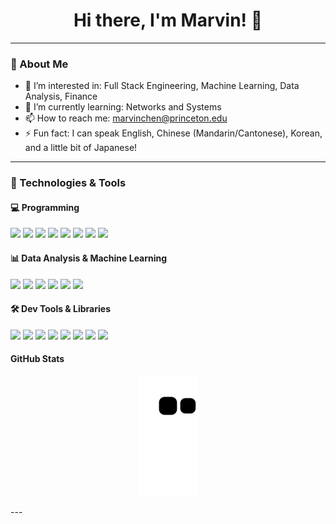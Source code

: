 <!-- README.md -->

<h1 align="center">Hi there, I'm Marvin! 👋 </h1>

---

### 🚀 About Me

- 🔭 I’m interested in: Full Stack Engineering, Machine Learning, Data Analysis, Finance
- 🌱 I’m currently learning: Networks and Systems
- 📫 How to reach me: marvinchen@princeton.edu
- ⚡ Fun fact: I can speak English, Chinese (Mandarin/Cantonese), Korean, and a little bit of Japanese!

---

### 🧰 Technologies & Tools

#### 💻 Programming
<p>
  <img src="https://img.shields.io/badge/-Python-3776AB?logo=python&logoColor=white&style=flat"/>
  <img src="https://img.shields.io/badge/-Java-007396?logo=java&logoColor=white&style=flat"/>
  <img src="https://img.shields.io/badge/-JavaScript-F7DF1E?logo=javascript&logoColor=black&style=flat"/>
  <img src="https://img.shields.io/badge/-C/C++-00599C?logo=cplusplus&logoColor=white&style=flat"/>
  <img src="https://img.shields.io/badge/-HTML/CSS-E34F26?logo=html5&logoColor=white&style=flat"/>
  <img src="https://img.shields.io/badge/-Rust-000000?logo=rust&logoColor=white&style=flat"/>
  <img src="https://img.shields.io/badge/-Go-00ADD8?logo=go&logoColor=white&style=flat"/>
  <img src="https://img.shields.io/badge/-TypeScript-3178C6?logo=typescript&logoColor=white&style=flat"/>
</p>

#### 📊 Data Analysis & Machine Learning
<p>
  <img src="https://img.shields.io/badge/-SQL-4479A1?logo=postgresql&logoColor=white&style=flat"/>
  <img src="https://img.shields.io/badge/-PostgreSQL-336791?logo=postgresql&logoColor=white&style=flat"/>
  <img src="https://img.shields.io/badge/-NumPy-013243?logo=numpy&logoColor=white&style=flat"/>
  <img src="https://img.shields.io/badge/-Pandas-150458?logo=pandas&logoColor=white&style=flat"/>
  <img src="https://img.shields.io/badge/-scikit--learn-F7931E?logo=scikit-learn&logoColor=white&style=flat"/>
  <img src="https://img.shields.io/badge/-Matplotlib-11557C?logo=matplotlib&logoColor=white&style=flat"/>
</p>

#### 🛠️ Dev Tools & Libraries
<p>
  <img src="https://img.shields.io/badge/-Git-F05032?logo=git&logoColor=white&style=flat"/>
  <img src="https://img.shields.io/badge/-GitLab-FC6D26?logo=gitlab&logoColor=white&style=flat"/>
  <img src="https://img.shields.io/badge/-Linux-FCC624?logo=linux&logoColor=black&style=flat"/>
  <img src="https://img.shields.io/badge/-Flask-000000?logo=flask&logoColor=white&style=flat"/>
  <img src="https://img.shields.io/badge/-Bash-4EAA25?logo=gnubash&logoColor=white&style=flat"/>
  <img src="https://img.shields.io/badge/-CMake-064F8C?logo=cmake&logoColor=white&style=flat"/>
  <img src="https://img.shields.io/badge/-AWS-232F3E?logo=amazonaws&logoColor=white&style=flat"/>
  <img src="https://img.shields.io/badge/-Docker-2496ED?logo=docker&logoColor=white&style=flat"/>
</p>


#### GitHub Stats

<p align="center">
  <img src="https://raw.githubusercontent.com/marvin-chen/marvin-chen/output/github-contribution-grid-snake.svg" alt="GitHub Contribution Grid Snake Animation"/>
</p>
---


<!--
### 📈 GitHub Stats

<div align="center">
  <img src="https://raw.githubusercontent.com/marvin-chen/marvin-chen/main/dist/github-contribution-grid-snake.svg" alt="GitHub Contribution Grid Snake Animation"/>
</div>

**marvin-chen/marvin-chen** is a ✨ _special_ ✨ repository because its `README.md` (this file) appears on your GitHub profile.

Here are some ideas to get you started:

- 🔭 I’m currently working on ...
- 🌱 I’m currently learning ...
- 👯 I’m looking to collaborate on ...
- 🤔 I’m looking for help with ...
- 💬 Ask me about ...
- 📫 How to reach me: ...
- 😄 Pronouns: ...
- ⚡ Fun fact: ...
-->
